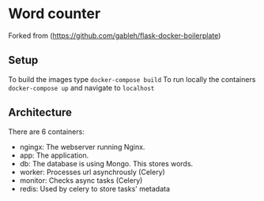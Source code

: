 # Word counter

Forked from (https://github.com/gableh/flask-docker-boilerplate)


## Setup

To build the images type `docker-compose build`
To run locally the containers `docker-compose up` and navigate to `localhost`

## Architecture

There are 6 containers:

- ngingx: The webserver running Nginx.
- app: The application.
- db: The database is using Mongo. This stores words.
- worker: Processes url asynchrously (Celery)
- monitor: Checks async tasks (Celery)
- redis: Used by celery to store tasks' metadata
